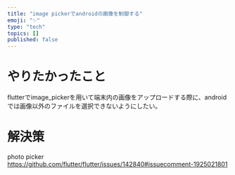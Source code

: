 ```yaml
---
title: "image pickerでandroidの画像を制御する"
emoji: "✨"
type: "tech"
topics: []
published: false
---
```


# やりたかったこと
flutterでimage_pickerを用いて端末内の画像をアップロードする際に、androidでは画像以外のファイルを選択できないようにしたい。

# 解決策
photo picker
https://github.com/flutter/flutter/issues/142840#issuecomment-1925021801
